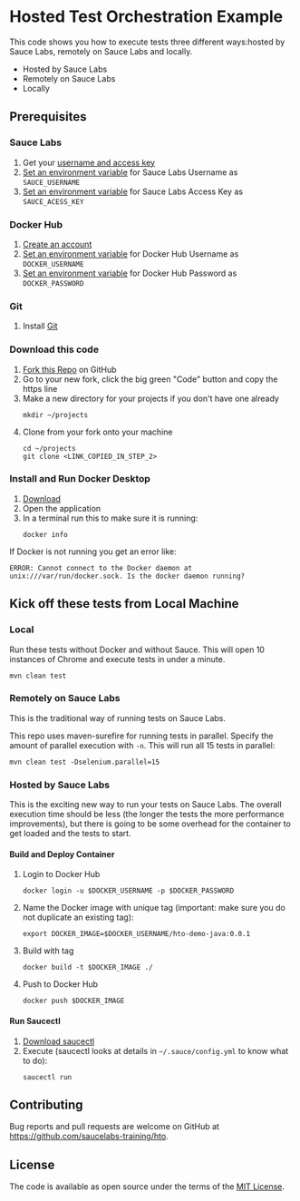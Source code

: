 # Hosted Test Orchestration Example

This code shows you how to execute tests three different ways:hosted by Sauce Labs, remotely on Sauce Labs and locally.
* Hosted by Sauce Labs
* Remotely on Sauce Labs
* Locally

## Prerequisites

### Sauce Labs
1. Get your [username and access key](https://app.saucelabs.com/user-settings)
2. [Set an environment variable](https://docs.saucelabs.com/basics/environment-variables/#setting-up-environment-variables) for Sauce Labs Username as `SAUCE_USERNAME`
3. [Set an environment variable](https://docs.saucelabs.com/basics/environment-variables/#setting-up-environment-variables) for Sauce Labs Access Key as `SAUCE_ACESS_KEY`

### Docker Hub
1. [Create an account](https://hub.docker.com/signup)
2. [Set an environment variable](https://docs.saucelabs.com/basics/environment-variables/#setting-up-environment-variables) for Docker Hub Username as `DOCKER_USERNAME`
3. [Set an environment variable](https://docs.saucelabs.com/basics/environment-variables/#setting-up-environment-variables) for Docker Hub Password as `DOCKER_PASSWORD`

### Git
1. Install [Git](https://git-scm.com/doc)

### Download this code
1. [Fork this Repo](https://github.com/saucelabs-training/hto/fork) on GitHub
2. Go to your new fork, click the big green "Code" button and copy the https line
3. Make a new directory for your projects if you don't have one already
   ```shell
   mkdir ~/projects
   ```
4. Clone from your fork onto your machine
   ```shell
   cd ~/projects
   git clone <LINK_COPIED_IN_STEP_2>
   ```

### Install and Run Docker Desktop
1. [Download](https://docs.docker.com/get-docker/)
2. Open the application
3. In a terminal run this to make sure it is running:
   ```shell
   docker info
   ```
If Docker is not running you get an error like:
   ```text
   ERROR: Cannot connect to the Docker daemon at unix:///var/run/docker.sock. Is the docker daemon running?
   ```

## Kick off these tests from Local Machine

### Local
Run these tests without Docker and without Sauce.
This will open 10 instances of Chrome and execute tests in under a minute.

```shell
mvn clean test
```

### Remotely on Sauce Labs
This is the traditional way of running tests on Sauce Labs.

This repo uses maven-surefire for running tests in parallel. Specify the amount of parallel execution with `-n`.
This will run all 15 tests in parallel:

```shell
mvn clean test -Dselenium.parallel=15
```

### Hosted by Sauce Labs
This is the exciting new way to run your tests on Sauce Labs.
The overall execution time should be less (the longer the tests the more performance improvements), but there
is going to be some overhead for the container to get loaded and the tests to start.

#### Build and Deploy Container
1. Login to Docker Hub
   ```shell
   docker login -u $DOCKER_USERNAME -p $DOCKER_PASSWORD
   ```
2. Name the Docker image with unique tag (important: make sure you do not duplicate an existing tag):
    ```shell
    export DOCKER_IMAGE=$DOCKER_USERNAME/hto-demo-java:0.0.1
    ```
3. Build with tag
    ```shell
    docker build -t $DOCKER_IMAGE ./
    ```
4. Push to Docker Hub
    ```shell
    docker push $DOCKER_IMAGE
    ```

#### Run Saucectl
1. [Download saucectl](https://docs.saucelabs.com/dev/cli/saucectl/#installing-saucectl)
2. Execute (saucectl looks at details in `~/.sauce/config.yml` to know what to do):
    ```shell
    saucectl run
    ```

## Contributing

Bug reports and pull requests are welcome on GitHub at https://github.com/saucelabs-training/hto.

## License

The code is available as open source under the terms of the [MIT License](https://opensource.org/licenses/MIT).
